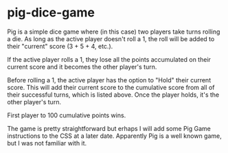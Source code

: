 # pig-dice-game

Pig is a simple dice game where (in this case) two players take turns rolling a die. As long as the active player doesn't roll a 1, the roll will be added to their "current" score (3 + 5 + 4, etc.).

If the active player rolls a 1, they lose all the points accumulated on their current score and it becomes the other player's turn. 

Before rolling a 1, the active player has the option to "Hold" their current score. This will add their current score to the cumulative score from all of their successful turns, which is listed above. Once the player holds, it's the other player's turn.

First player to 100 cumulative points wins.

The game is pretty straightforward but erhaps I will add some Pig Game instructions to the CSS at a later date. Apparently Pig is a well known game, but I was not familiar with it. 
